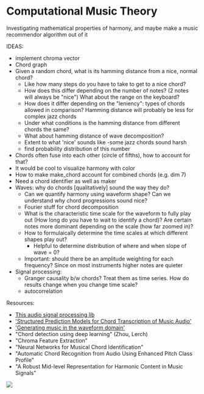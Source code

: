 # Computational Music Theory

Investigating mathematical properties of harmony, and maybe make a music recommendor algorithm out of it

IDEAS:
- implement chroma vector
- Chord graph
- Given a random chord, what is its hamming distance from a nice, normal chord?
    - Like how many steps do you have to take to get to a nice chord?
    - How does this differ depending on the number of notes? (2 notes will always be "nice")  What about the range on the keyboard?
    - How does it differ depending on the "leniency": types of chords allowed in comparison?  Hamming distance will probably be less for complex jazz chords
    - Under what conditions is the hamming distance from different chords the same?
    - What about hamming distance of wave decomposition?
    - Extent to what 'nice' sounds like
        -some jazz chords sound harsh
    - find probability distribution of this number
- Chords often fuse into each other (circle of fifths), how to account for that?
- It would be cool to visualize harmony with color
- How to make make_chord account for combined chords (e.g. dim 7)
- Need a chord identifier as well as maker
- Waves: why do chords [qualitatively] sound the way they do?
    - Can we quantify harmony using waveform shape? Can we understand why chord progressions sound nice?
    - Fourier stuff for chord decomposition
    - What is the characteristic time scale for the waveform to fully play out (How long do you have to wait to identify a chord)?  Are certain notes more dominant depending on the scale (how far zoomed in)? 
    - How to formulaically determine the time scales at which different shapes play out?
        - Helpful to determine distribution of where and when slope of wave = 0?
    - Important: should there be an amplitude weighting for each frequency?  Since on most instruments higher notes are quieter
- Signal processing:
    - Granger causality b/w chords?  Treat them as time series.  How do results change when you change time scale?
    - autocorrelation

Resources:
- [This audio signal processing lib](https://madmom.readthedocs.io/en/latest/introduction.html)
- ['Structured Prediction Models for Chord Transcription of Music Audio'](https://www.ee.columbia.edu/~dpwe/pubs/WellEJ09-chords.pdf)
- ['Generating music in the waveform domain'](https://benanne.github.io/2020/03/24/audio-generation.html)
- "Chord detection using deep learning" (Zhou, Lerch)
- "Chroma Feature Extraction" 
- "Neural Networks for Musical Chord Identification"
- "Automatic Chord Recognition from Audio Using Enhanced Pitch Class Profile"
- "A Robust Mid-level Representation for Harmonic Content in Music Signals"

![](https://flypaper.soundfly.com/wp-content/uploads/2018/09/circle_of_fifths_colors.png)